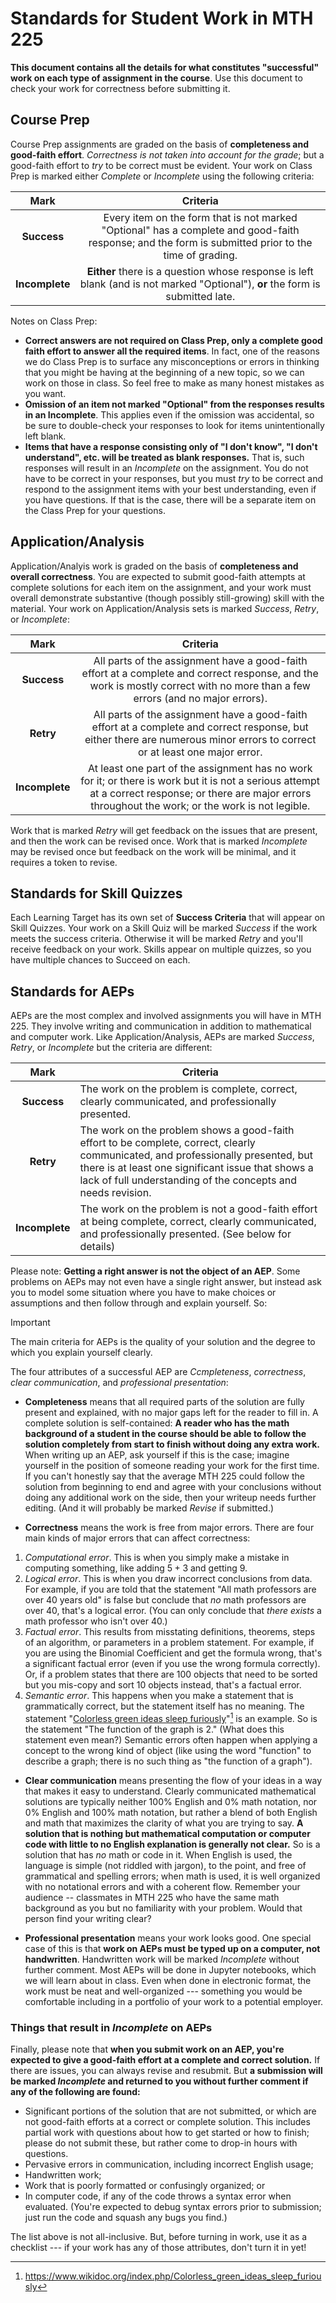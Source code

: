 # Standards for Student Work in MTH 225

**This document contains all the details for what constitutes "successful" work on each type of assignment in the course**. Use this document to check your work for correctness before submitting it. 

## Course Prep 

Course Prep assignments are graded on the basis of **completeness and good-faith effort**. *Correctness is not taken into account for the grade*; but a good-faith effort to *try* to be correct must be evident. Your work on Class Prep is marked either *Complete* or *Incomplete* using the following criteria: 

|    Mark    |                                                                   Criteria                                                                    |
| :--------: | :-------------------------------------------------------------------------------------------------------------------------------------------: |
|  **Success**  | Every item on the form that is not marked "Optional" has a complete and good-faith response; and the form is submitted prior to the time of grading. |
| **Incomplete** |   **Either** there is a question whose response is left blank (and is not marked "Optional"), **or** the form is submitted late.                                                                                                                                          |

Notes on Class Prep: 

- **Correct answers are not required on Class Prep, only a complete good faith effort to answer all the required items**. In fact, one of the reasons we do Class Prep is to surface any misconceptions or errors in thinking that you might be having at the beginning of a new topic, so we can work on those in class. So feel free to make as many honest mistakes as you want. 
- **Omission of an item not marked "Optional" from the responses results in an Incomplete**. This applies even if the omission was accidental, so be sure to double-check your responses to look for items unintentionally left blank. 
- **Items that have a response consisting only of "I don't know", "I don't understand", etc. will be treated as blank responses.** That is, such responses will result in an *Incomplete* on the assignment. You do not have to be correct in your responses, but you must *try* to be correct and respond to the assignment items with your best understanding, even if you have questions. If that is the case, there will be a separate item on the Class Prep for your questions.


## Application/Analysis 

Application/Analyis work is graded on the basis of **completeness and overall correctness**. You are expected to submit good-faith attempts at complete solutions for each item on the assignment, and your work must overall demonstrate substantive (though possibly still-growing) skill with the material. Your work on Application/Analysis sets is marked *Success*, *Retry*, or *Incomplete*: 

|    Mark    |                                                                                   Criteria                                                                                    |
| :--------: | :---------------------------------------------------------------------------------------------------------------------------------------------------------------------------: |
|  **Success**   | All parts of the assignment have a good-faith effort at a complete and correct response, and the work is mostly correct with no more than a few errors (and no major errors). |
|   **Retry**    |  All parts of the assignment have a good-faith effort at a complete and correct response, but either there are numerous minor errors to correct or at least one major error.  |
| **Incomplete** | At least one part of the assignment has no work for it; or there is work but it is not a serious attempt at a correct response; or there are major errors throughout the work; or the work is not legible. |

Work that is marked *Retry* will get feedback on the issues that are present, and then the work can be revised once. Work that is marked *Incomplete* may be revised once but feedback on the work will be minimal, and it requires a token to revise. 

## Standards for Skill Quizzes

Each Learning Target has its own set of **Success Criteria** that will appear on Skill Quizzes. Your work on a Skill Quiz will be marked *Success* if the work meets the success criteria. Otherwise it will be marked *Retry* and you'll receive feedback on your work. Skills appear on multiple quizzes, so you have multiple chances to Succeed on each.

## Standards for AEPs 

AEPs are the most complex and involved assignments you will have in MTH 225. They involve writing and communication in addition to mathematical and computer work. Like Application/Analysis, AEPs are marked *Success*, *Retry*, or *Incomplete* but the criteria are different: 

|      Mark      | Criteria                                                                                                                                                                                                                             |
| :------------: | ------------------------------------------------------------------------------------------------------------------------------------------------------------------------------------------------------------------------------------ |
|  **Success**   | The work on the problem is complete, correct, clearly communicated, and professionally presented.                                                                                                                                    |
|   **Retry**    | The work on the problem shows a good-faith effort to be complete, correct, clearly communicated, and professionally presented, but there is at least one significant issue that shows a lack of full understanding of the concepts and needs revision. |
| **Incomplete** | The work on the problem is not a good-faith effort at being complete, correct, clearly communicated, and professionally presented. (See below for details) |

Please note: **Getting a right answer is not the object of an AEP**. Some problems on AEPs may not even have a single right answer, but instead ask you to model some situation where you have to make choices or assumptions and then follow through and explain yourself. So: 

>[!IMPORTANT]
>The main criteria for AEPs is the quality of your solution and the degree to which you explain yourself clearly.


The four attributes of a successful AEP are *Ccmpleteness*, *correctness*, *clear communication*, and *professional presentation*: 

- **Completeness** means that all required parts of the solution are fully present and explained, with no major gaps left for the reader to fill in. A complete solution is self-contained: **A reader who has the math background of a student in the course should be able to follow the solution completely from start to finish without doing any extra work.** When writing up an AEP, ask yourself if this is the case; imagine yourself in the position of someone reading your work for the first time. If you can't honestly say that the average MTH 225 could follow the solution from beginning to end and agree with your conclusions without doing any additional work on the side, then your writeup needs further editing. (And it will probably be marked *Revise* if submitted.)

- **Correctness** means the work is free from major errors. There are four main kinds of major errors that can affect correctness: 

1. *Computational error*. This is when you simply make a mistake in computing something, like adding $5+3$ and getting $9$. 
2. *Logical error*. This is when you draw incorrect conclusions from data. For example, if you are told that the statement "All math professors are over 40 years old" is false but conclude that *no* math professors are over 40, that's a logical error. (You can only conclude that *there exists* a math professor who isn't over 40.)
3. *Factual error*. This results from misstating definitions, theorems, steps of an algorithm, or parameters in a problem statement. For example, if you are using the Binomial Coefficient and get the formula wrong, that's a significant factual error (even if you use the wrong formula correctly). Or, if a problem states that there are 100 objects that need to be sorted but you mis-copy and sort 10 objects instead, that's a factual error. 
4. *Semantic error*. This happens when you make a statement that is grammatically correct, but the statement itself has no meaning. The statement "[Colorless green ideas sleep furiously](https://www.wikidoc.org/index.php/Colorless_green_ideas_sleep_furiously)"[^1] is an example. So is the statement "The function of the graph is 2." (What does this statement even mean?) Semantic errors often happen when applying a concept to the wrong kind of object (like using the word "function" to describe a graph; there is no such thing as "the function of a graph"). 

- **Clear communication** means presenting the flow of your ideas in a way that makes it easy to understand. Clearly communicated mathematical solutions are typically neither 100% English and 0% math notation, nor 0% English and 100% math notation, but rather a blend of both English and math that maximizes the clarity of what you are trying to say. **A solution that is nothing but mathematical computation or computer code with little to no English explanation is generally not clear.** So is a solution that has *no* math or code in it. When English is used, the language is simple (not riddled with jargon), to the point, and free of grammatical and spelling errors; when math is used, it is well organized with no notational errors and with a coherent flow. Remember your audience -- classmates in MTH 225 who have the same math background as you but no familiarity with your problem. Would that person find your writing clear? 

- **Professional presentation** means your work looks good. One special case of this is that **work on AEPs must be typed up on a computer, not handwritten**. Handwritten work will be marked *Incomplete* without further comment. Most AEPs will be done in Jupyter notebooks, which we will learn about in class. Even when done in electronic format, the work must be neat and  well-organized --- something you would be comfortable including in a portfolio of your work to a potential employer. 

[^1]: https://www.wikidoc.org/index.php/Colorless_green_ideas_sleep_furiously

### Things that result in *Incomplete* on AEPs 

Finally, please note that **when you submit work on an AEP, you're expected to give a good-faith effort at a complete and correct solution.** If there are issues, you can always revise and resubmit. But **a submission will be marked *Incomplete* and returned to you without further comment if any of the following are found:**

- Significant portions of the solution that are not submitted, or which are not good-faith efforts at a correct or complete solution. This includes partial work with questions about how to get started or how to finish; please do not submit these, but rather come to drop-in hours with questions. 
- Pervasive errors in communication, including incorrect English usage;
- Handwritten work; 
- Work that is poorly formatted or confusingly organized; or
- In computer code, if any of the code throws a syntax error when evaluated. (You're expected to debug syntax errors prior to submission; just run the code and squash any bugs you find.)

The list above is not all-inclusive. But, before turning in work, use it as a checklist --- if your work has any of those attributes, don't turn it in yet!

